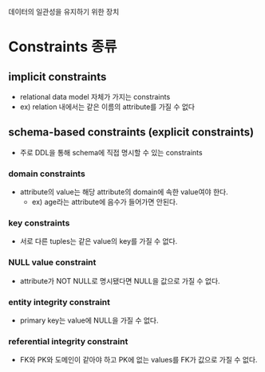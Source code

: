 데이터의 일관성을 유지하기 위한 장치
# Constraints 종류
## implicit constraints
- relational data model 자체가 가지는 constraints
- ex) relation 내에서는 같은 이름의 attribute를 가질 수 없다
## schema-based constraints (explicit constraints)
- 주로 DDL을 통해 schema에 직접 명시할 수 있는 constraints
### domain constraints
- attribute의 value는 해당 attribute의 domain에 속한 value여야 한다.
	- ex) age라는 attribute에 음수가 들어가면 안된다.
### key constraints
- 서로 다른 tuples는 같은 value의 key를 가질 수 없다.
### NULL value constraint
- attribute가 NOT NULL로 명시됐다면 NULL을 값으로 가질 수 없다.
### entity integrity constraint
- primary key는 value에 NULL을 가질 수 없다.
### referential integrity constraint
- FK와 PK와 도메인이 같아야 하고 PK에 없는 values를 FK가 값으로 가질 수 없다.